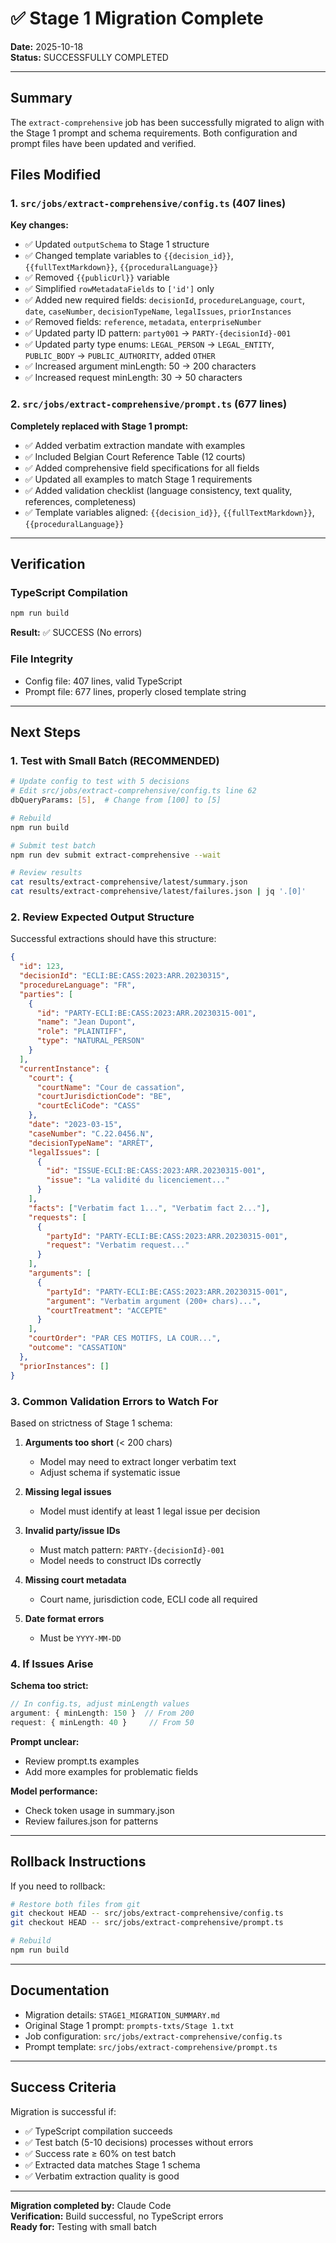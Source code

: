 # ✅ Stage 1 Migration Complete

**Date:** 2025-10-18  
**Status:** SUCCESSFULLY COMPLETED

---

## Summary

The `extract-comprehensive` job has been successfully migrated to align with the Stage 1 prompt and schema requirements. Both configuration and prompt files have been updated and verified.

## Files Modified

### 1. `src/jobs/extract-comprehensive/config.ts` (407 lines)

**Key changes:**
- ✅ Updated `outputSchema` to Stage 1 structure
- ✅ Changed template variables to `{{decision_id}}`, `{{fullTextMarkdown}}`, `{{proceduralLanguage}}`
- ✅ Removed `{{publicUrl}}` variable
- ✅ Simplified `rowMetadataFields` to `['id']` only
- ✅ Added new required fields: `decisionId`, `procedureLanguage`, `court`, `date`, `caseNumber`, `decisionTypeName`, `legalIssues`, `priorInstances`
- ✅ Removed fields: `reference`, `metadata`, `enterpriseNumber`
- ✅ Updated party ID pattern: `party001` → `PARTY-{decisionId}-001`
- ✅ Updated party type enums: `LEGAL_PERSON` → `LEGAL_ENTITY`, `PUBLIC_BODY` → `PUBLIC_AUTHORITY`, added `OTHER`
- ✅ Increased argument minLength: 50 → 200 characters
- ✅ Increased request minLength: 30 → 50 characters

### 2. `src/jobs/extract-comprehensive/prompt.ts` (677 lines)

**Completely replaced with Stage 1 prompt:**
- ✅ Added verbatim extraction mandate with examples
- ✅ Included Belgian Court Reference Table (12 courts)
- ✅ Added comprehensive field specifications for all fields
- ✅ Updated all examples to match Stage 1 requirements
- ✅ Added validation checklist (language consistency, text quality, references, completeness)
- ✅ Template variables aligned: `{{decision_id}}`, `{{fullTextMarkdown}}`, `{{proceduralLanguage}}`

---

## Verification

### TypeScript Compilation
```bash
npm run build
```
**Result:** ✅ SUCCESS (No errors)

### File Integrity
- Config file: 407 lines, valid TypeScript
- Prompt file: 677 lines, properly closed template string

---

## Next Steps

### 1. Test with Small Batch (RECOMMENDED)

```bash
# Update config to test with 5 decisions
# Edit src/jobs/extract-comprehensive/config.ts line 62
dbQueryParams: [5],  # Change from [100] to [5]

# Rebuild
npm run build

# Submit test batch
npm run dev submit extract-comprehensive --wait

# Review results
cat results/extract-comprehensive/latest/summary.json
cat results/extract-comprehensive/latest/failures.json | jq '.[0]'
```

### 2. Review Expected Output Structure

Successful extractions should have this structure:

```json
{
  "id": 123,
  "decisionId": "ECLI:BE:CASS:2023:ARR.20230315",
  "procedureLanguage": "FR",
  "parties": [
    {
      "id": "PARTY-ECLI:BE:CASS:2023:ARR.20230315-001",
      "name": "Jean Dupont",
      "role": "PLAINTIFF",
      "type": "NATURAL_PERSON"
    }
  ],
  "currentInstance": {
    "court": {
      "courtName": "Cour de cassation",
      "courtJurisdictionCode": "BE",
      "courtEcliCode": "CASS"
    },
    "date": "2023-03-15",
    "caseNumber": "C.22.0456.N",
    "decisionTypeName": "ARRÊT",
    "legalIssues": [
      {
        "id": "ISSUE-ECLI:BE:CASS:2023:ARR.20230315-001",
        "issue": "La validité du licenciement..."
      }
    ],
    "facts": ["Verbatim fact 1...", "Verbatim fact 2..."],
    "requests": [
      {
        "partyId": "PARTY-ECLI:BE:CASS:2023:ARR.20230315-001",
        "request": "Verbatim request..."
      }
    ],
    "arguments": [
      {
        "partyId": "PARTY-ECLI:BE:CASS:2023:ARR.20230315-001",
        "argument": "Verbatim argument (200+ chars)...",
        "courtTreatment": "ACCEPTE"
      }
    ],
    "courtOrder": "PAR CES MOTIFS, LA COUR...",
    "outcome": "CASSATION"
  },
  "priorInstances": []
}
```

### 3. Common Validation Errors to Watch For

Based on strictness of Stage 1 schema:

1. **Arguments too short** (< 200 chars)
   - Model may need to extract longer verbatim text
   - Adjust schema if systematic issue

2. **Missing legal issues**
   - Model must identify at least 1 legal issue per decision

3. **Invalid party/issue IDs**
   - Must match pattern: `PARTY-{decisionId}-001`
   - Model needs to construct IDs correctly

4. **Missing court metadata**
   - Court name, jurisdiction code, ECLI code all required

5. **Date format errors**
   - Must be `YYYY-MM-DD`

### 4. If Issues Arise

**Schema too strict:**
```typescript
// In config.ts, adjust minLength values
argument: { minLength: 150 }  // From 200
request: { minLength: 40 }     // From 50
```

**Prompt unclear:**
- Review prompt.ts examples
- Add more examples for problematic fields

**Model performance:**
- Check token usage in summary.json
- Review failures.json for patterns

---

## Rollback Instructions

If you need to rollback:

```bash
# Restore both files from git
git checkout HEAD -- src/jobs/extract-comprehensive/config.ts
git checkout HEAD -- src/jobs/extract-comprehensive/prompt.ts

# Rebuild
npm run build
```

---

## Documentation

- Migration details: `STAGE1_MIGRATION_SUMMARY.md`
- Original Stage 1 prompt: `prompts-txts/Stage 1.txt`
- Job configuration: `src/jobs/extract-comprehensive/config.ts`
- Prompt template: `src/jobs/extract-comprehensive/prompt.ts`

---

## Success Criteria

Migration is successful if:

- ✅ TypeScript compilation succeeds
- ✅ Test batch (5-10 decisions) processes without errors
- ✅ Success rate ≥ 60% on test batch
- ✅ Extracted data matches Stage 1 schema
- ✅ Verbatim extraction quality is good

---

**Migration completed by:** Claude Code  
**Verification:** Build successful, no TypeScript errors  
**Ready for:** Testing with small batch
